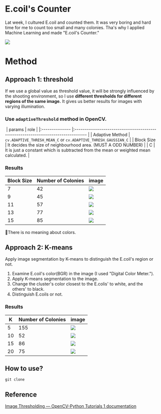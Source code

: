 # E.coil's Counter
Lat week, I cultured E.coil and counted them. It was very boring and hard time for me to count too small and many colonies. Tha's why I applied Machine Learning and made "E.coil's Counter."

<img src="./img/E.coil.png">

# Method
## Approach 1: threshold
If we use a global value as threshold value, it will be strongly influenced by the shooting environment, so I use <b>different thresholds for different regions of the same image.</b> It gives us better results for images with varying illumination.

### Use `adaptiveThreshold` method in OpenCV.
​
| params          | role                                                                                 |
|:--------------- |:------------------------------------------------------------------------------------ |
| Adaptive Method | `cv.ADAPTIVE_THRESH_MEAN_C` or `cv.ADAPTIVE_THRESH_GAUSSIAN_C`                       |
| Block Size      | It decides the size of neighbourhood area. (MUST A ODD NUMBER)                       |
| C               | It is just a constant which is subtracted from the mean or weighted mean calculated. |

### Results

| Block Size | Number of Colonies | image |
| ---------- | ------------------ | ----- |
| 7          | 42                 |<img src="./img/th-42-E.coil.png">       |
| 9          | 45                 |<img src="./img/th-45-E.coil.png">       |
| 11         | 57                 |<img src="./img/th-57-E.coil.png">       |
| 13         | 77                 |<img src="./img/th-77-E.coil.png">       |
| 15         | 85                 |<img src="./img/th-85-E.coil.png">       |
There is no meaning about colors.

## Approach 2: K-means
Apply image segmentation by K-means to distinguish the E.coil's region or not.
1. Examine E.coil's color(BGR) in the image (I used "Digital Color Meter.").
2. Apply K-means segmentation to the image.
3. Change the cluster's color closest to the E.colis' to white, and the others' to black.
4. Distinguish E.coils or not.

### Results
| K   | Number of Colonies | image |
| --- | ------------------ | ----- |
| 5   | 155                |<img src="./img/5-means-155-E.coil.png">       |
| 10  | 52                 |<img src="./img/10-means-52-E.coil.png">       |
| 15  | 86                 |<img src="./img/15-means-86-E.coil.png">       |
| 20  | 75                 |<img src="./img/20-means-75-E.coil.png">       |

## How to use?

```
git clone 
```

## Reference
[Image Thresholding — OpenCV-Python Tutorials 1 documentation](https://opencv-python-tutroals.readthedocs.io/en/latest/py_tutorials/py_imgproc/py_thresholding/py_thresholding.html)
